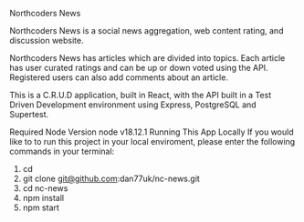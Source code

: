 Northcoders News

Northcoders News is a social news aggregation, web content rating, and discussion website.

Northcoders News has articles which are divided into topics. Each article has user curated ratings and can be up or down voted using the API. Registered users can also add comments about an article.

This is a C.R.U.D application, built in React, with the API built in a Test Driven Development environment using Express, PostgreSQL and Supertest.

Required Node Version
node v18.12.1
Running This App Locally
If you would like to to run this project in your local enviroment, please enter the following commands in your terminal:

1. cd <your chosen folder>
2. git clone git@github.com:dan77uk/nc-news.git
3. cd nc-news
4. npm install
5. npm start
